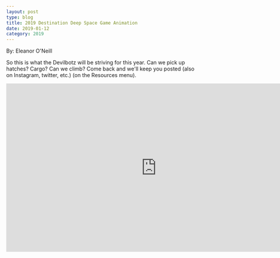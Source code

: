 ```yaml
---
layout: post
type: blog
title: 2019 Destination Deep Space Game Animation
date: 2019-01-12
category: 2019
---
```

By: Eleanor O'Neill

So this is what the Devilbotz will be striving for this year. Can we pick up hatches? Cargo? Can we climb? Come back and we'll keep you posted (also on Instagram, twitter, etc.) (on the Resources menu).

<iframe width="802" height="451" src="https://www.youtube.com/embed/Mew6G_og-PI?feature=oembed&amp;wmode=opaque" frameborder="0" allow="accelerometer; autoplay; encrypted-media; gyroscope; picture-in-picture" allowfullscreen></iframe>